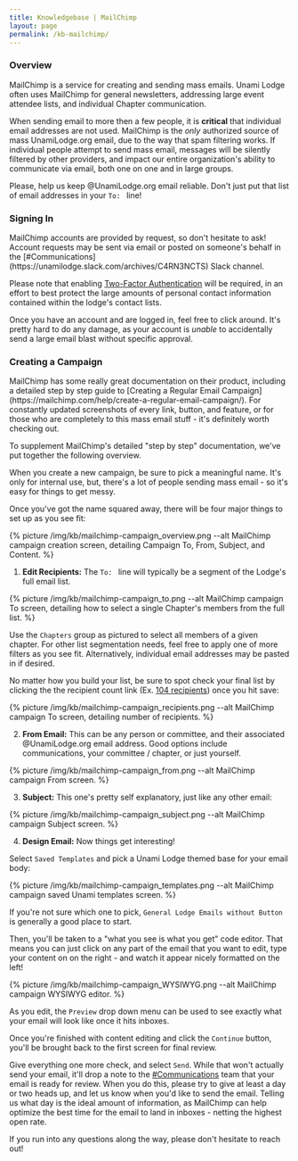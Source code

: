 ```yaml
---
title: Knowledgebase | MailChimp
layout: page
permalink: /kb-mailchimp/
---
```


<h3 class="mt-5">Overview</h3>
MailChimp is a service for creating and sending mass emails.  Unami Lodge often uses MailChimp for general newsletters, addressing large event attendee lists, and individual Chapter communication.

When sending email to more then a few people, it is **critical** that individual email addresses are not used.  MailChimp is the *only* authorized source of mass UnamiLodge.org email, due to the way that spam filtering works.  If individual people attempt to send mass email, messages will be silently filtered by other providers, and impact our entire organization's ability to communicate via email, both one on one and in large groups.

Please, help us keep @UnamiLodge.org email reliable.  Don't just put that list of email addresses in your `To: ` line!


<h3 class="mt-5">Signing In</h3>
MailChimp accounts are provided by request, so don't hesitate to ask!  Account requests may be sent via email or posted on someone's behalf in the [#Communications](https://unamilodge.slack.com/archives/C4RN3NCTS) Slack channel.

Please note that enabling [Two-Factor Authentication](https://mailchimp.com/help/set-up-a-two-factor-authentication-app-at-login/) will be required, in an effort to best protect the large amounts of personal contact information contained within the lodge's contact lists.

Once you have an account and are logged in, feel free to click around.  It's pretty hard to do any damage, as your account is *unable* to accidentally send a large email blast without specific approval.


<h3 class="mt-5">Creating a Campaign</h3>
MailChimp has some really great documentation on their product, including a detailed step by step guide to [Creating a Regular Email Campaign](https://mailchimp.com/help/create-a-regular-email-campaign/).  For constantly updated screenshots of every link, button, and feature, or for those who are completely to this mass email stuff - it's definitely worth checking out.

To supplement MailChimp's detailed "step by step" documentation, we've put together the following overview.

When you create a new campaign, be sure to pick a meaningful name.  It's only for internal use, but, there's a lot of people sending mass email - so it's easy for things to get messy.

Once you've got the name squared away, there will be four major things to set up as you see fit:

{% picture /img/kb/mailchimp-campaign_overview.png --alt MailChimp campaign creation screen, detailing Campaign To, From, Subject, and Content. %}

1. **Edit Recipients:** The `To: ` line will typically be a segment of the Lodge's full email list.  

{% picture /img/kb/mailchimp-campaign_to.png --alt MailChimp campaign To screen, detailing how to select a single Chapter's members from the full list. %}

Use the `Chapters` group as pictured to select all members of a given chapter.  For other list segmentation needs, feel free to apply one of more filters as you see fit.  Alternatively, individual email addresses may be pasted in if desired.

No matter how you build your list, be sure to spot check your final list by clicking the the recipient count link (Ex. [104 recipients](#)) once you hit save:

{% picture /img/kb/mailchimp-campaign_recipients.png --alt MailChimp campaign To screen, detailing number of recipients. %}

2. **From Email:** This can be any person or committee, and their associated @UnamiLodge.org email address.  Good options include communications, your committee / chapter, or just yourself.

{% picture /img/kb/mailchimp-campaign_from.png --alt MailChimp campaign From screen. %}

3. **Subject:** This one's pretty self explanatory, just like any other email:

{% picture /img/kb/mailchimp-campaign_subject.png --alt MailChimp campaign Subject screen. %}

4. **Design Email:** Now things get interesting!

Select `Saved Templates` and pick a Unami Lodge themed base for your email body:

{% picture /img/kb/mailchimp-campaign_templates.png --alt MailChimp campaign saved Unami templates screen. %}

If you're not sure which one to pick, `General Lodge Emails without Button` is generally a good place to start.

Then, you'll be taken to a "what you see is what you get" code editor.  That means you can just click on any part of the email that you want to edit, type your content on on the right - and watch it appear nicely formatted on the left!

{% picture /img/kb/mailchimp-campaign_WYSIWYG.png --alt MailChimp campaign WYSIWYG editor. %}

As you edit, the `Preview` drop down menu can be used to see exactly what your email will look like once it hits inboxes.

Once you're finished with content editing and click the `Continue` button, you'll be brought back to the first screen for final review.

Give everything one more check, and select `Send`.  While that won't actually send your email, it'll drop a note to the [#Communications](https://unamilodge.slack.com/archives/C4RN3NCTS) team that your email is ready for review.  When you do this, please try to give at least a day or two heads up, and let us know when you'd like to send the email.  Telling us what day is the ideal amount of information, as MailChimp can help optimize the best time for the email to land in inboxes - netting the highest open rate.

If you run into any questions along the way, please don't hesitate to reach out!






